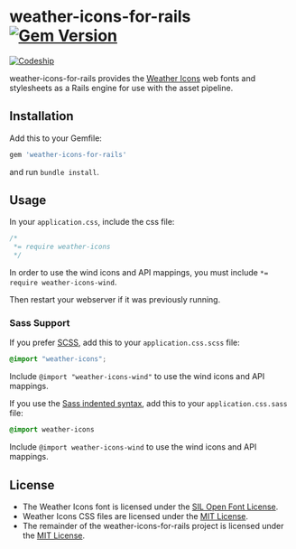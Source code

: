# weather-icons-for-rails [![Gem Version](https://badge.fury.io/rb/weather-icons-for-rails.svg)](https://badge.fury.io/rb/weather-icons-for-rails)

[![Codeship](https://codeship.com/projects/3ffad060-5c59-0133-3ac8-22b0ee77d2e6/status?branch=master)](https://codeship.com/projects/110938)

weather-icons-for-rails provides the
[Weather Icons](http://erikflowers.github.io/weather-icons/) web fonts and
stylesheets as a Rails engine for use with the asset pipeline.

## Installation

Add this to your Gemfile:

```ruby
gem 'weather-icons-for-rails'
```

and run `bundle install`.

## Usage

In your `application.css`, include the css file:

```css
/*
 *= require weather-icons
 */
```
In order to use the wind icons and API mappings, you must include `*= require weather-icons-wind`.

Then restart your webserver if it was previously running.

### Sass Support

If you prefer [SCSS](http://sass-lang.com/documentation/file.SASS_REFERENCE.html), add this to your
`application.css.scss` file:

```scss
@import "weather-icons";
```

Include `@import "weather-icons-wind"` to use the wind icons and API mappings.

If you use the
[Sass indented syntax](http://sass-lang.com/docs/yardoc/file.INDENTED_SYNTAX.html),
add this to your `application.css.sass` file:

```sass
@import weather-icons
```

Include `@import weather-icons-wind` to use the wind icons and API mappings.

## License

* The Weather Icons font is
  licensed under the [SIL Open Font License](http://scripts.sil.org/OFL).
* Weather Icons CSS files are
  licensed under the
  [MIT License](http://opensource.org/licenses/mit-license.html).
* The remainder of the weather-icons-for-rails project is licensed under the
  [MIT License](http://opensource.org/licenses/mit-license.html).
